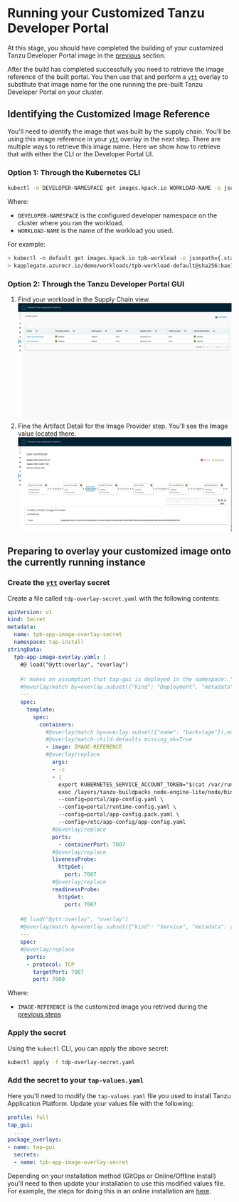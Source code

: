 # Running your Customized Tanzu Developer Portal

At this stage, you should have completed the building of your customized Tanzu Developer Portal
image in the [previous](building.hbs.md) section.

After the build has completed successfully you need to retrieve the image reference of the built
portal. You then use that and perform a [`ytt`](https://carvel.dev/ytt/) overlay to substitute that
image name for the one running the pre-built Tanzu Developer Portal on your cluster.

## <a id=identify></a>Identifying the Customized Image Reference

You'll need to identify the image that was built by the supply chain. You'll be using this image reference in your [`ytt`](https://carvel.dev/ytt/) overlay in the next step. There are multiple ways to retrieve this image name. Here we show how to retrieve that with either the CLI or the Developer Portal UI.

### Option 1: Through the Kubernetes CLI

```bash
kubectl -n DEVELOPER-NAMESPACE get images.kpack.io WORKLOAD-NAME -o jsonpath={.status.latestImage}
```

Where:

- `DEVELOPER-NAMESPACE` is the configured developer namespace on the cluster where you ran the workload.
- `WORKLOAD-NAME` is the name of the workload you used.

For example:

```bash
> kubectl -n default get images.kpack.io tpb-workload -o jsonpath={.status.latestImage}
> kapplegate.azurecr.io/demo/workloads/tpb-workload-default@sha256:bae710386f7d81a725ce5ab15d76a3dd4f6ea79804ae0a475cf98f5e3dd6cf82
```

### Option 2: Through the Tanzu Developer Portal GUI

1. Find your workload in the Supply Chain view.
   ![Supply Chain Plugin](./images/supply-chain-plugin.png)
2. Fine the Artifact Detail for the Image Provider step. You'll see the Image value located there.
   ![Supply Chain Plugin Artufact Detail](./images/supply-chain-artifact.png)

## Preparing to overlay your customized image onto the currently running instance

### Create the [`ytt`](https://carvel.dev/ytt/) overlay secret

Create a file called `tdp-overlay-secret.yaml` with the following contents:

```yaml
apiVersion: v1
kind: Secret
metadata:
  name: tpb-app-image-overlay-secret
  namespace: tap-install
stringData:
  tpb-app-image-overlay.yaml: |
    #@ load("@ytt:overlay", "overlay")
​
    #! makes an assumption that tap-gui is deployed in the namespace: "tap-gui"
    #@overlay/match by=overlay.subset({"kind": "Deployment", "metadata": {"name": "server", "namespace": "tap-gui"}}), expects="1+"
    ---
    spec:
      template:
        spec:
          containers:
            #@overlay/match by=overlay.subset({"name": "backstage"}),expects="1+"
            #@overlay/match-child-defaults missing_ok=True
            - image: IMAGE-REFERENCE        
            #@overlay/replace
              args:
              - -c
              - |
                export KUBERNETES_SERVICE_ACCOUNT_TOKEN="$(cat /var/run/secrets/kubernetes.io/serviceaccount/token)"
                exec /layers/tanzu-buildpacks_node-engine-lite/node/bin/node portal/dist/packages/backend  \
                --config=portal/app-config.yaml \
                --config=portal/runtime-config.yaml \
                --config=portal/app-config.pack.yaml \
                --config=/etc/app-config/app-config.yaml
              #@overlay/replace
              ports:
                - containerPort: 7007
              #@overlay/replace
              livenessProbe:
                httpGet:
                  port: 7007
              #@overlay/replace
              readinessProbe:
                httpGet:
                  port: 7007
    
    #@ load("@ytt:overlay", "overlay")
    #@overlay/match by=overlay.subset({"kind": "Service", "metadata": {"name": "server", "namespace": "tap-gui"}}), expects="1+"
    ---
    spec:
    #@overlay/replace
      ports:
      - protocol: TCP
        targetPort: 7007
        port: 7000
```
Where:

- `IMAGE-REFERENCE` is the customized image you retrived during the [previous steps](#identify)


### Apply the secret

Using the `kubectl` CLI, you can apply the above secret:

```bash
kubectl apply -f tdp-overlay-secret.yaml
```


### Add the secret to your `tap-values.yaml`

Here you'll need to modify the `tap-values.yaml` file you used to install Tanzu Application Platform. Update your values file with the following:

```yaml
profile: full
tap_gui:
  ...
package_overlays:
- name: tap-gui
  secrets:
  - name: tpb-app-image-overlay-secret
```

Depending on your installation method (GitOps or Online/Offline install) you'll need to then update your installation to use this modified values file. For example, the steps for doing this in an online installation are [here](../../install-online/profile.hbs.md#install-your-tanzu-application-platform-package).
